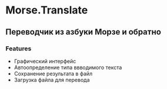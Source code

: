 # Morse.Translate
## Переводчик из азбуки Морзе и обратно
### Features
* Графический интерфейс
* Автоопределение типа ввводимого текста
* Сохранение результата в файл
* Загрузка файла для перевода
